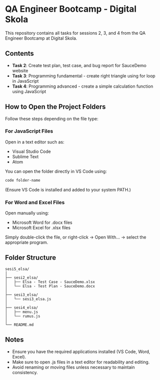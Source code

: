 # QA Engineer Bootcamp - Digital Skola

This repository contains all tasks for sessions 2, 3, and 4 from the QA Engineer Bootcamp at Digital Skola.

## Contents

- **Task 2**: Create test plan, test case, and bug report for SauceDemo website
- **Task 3**: Programming fundamental - create right triangle using for loop in JavaScript
- **Task 4**: Programming advanced - create a simple calculation function using JavaScript

## How to Open the Project Folders

Follow these steps depending on the file type:

### For JavaScript Files

Open in a text editor such as:

- Visual Studio Code
- Sublime Text
- Atom

You can open the folder directly in VS Code using:

```bash
code folder-name
```

(Ensure VS Code is installed and added to your system PATH.)

### For Word and Excel Files

Open manually using:

- Microsoft Word for .docx files
- Microsoft Excel for .xlsx files

Simply double-click the file, or right-click → Open With... → select the appropriate program.

## Folder Structure

```
sesi5_elsa/
│
├── sesi2_elsa/
│   ├── Elsa - Test Case - SauceDemo.xlsx
│   └── Elsa - Test Plan - SauceDemo.docx
│
├── sesi3_elsa/
│   └── sesi3_elsa.js
│
├── sesi4_elsa/
│   ├── menu.js
│   └── rumus.js
│
└── README.md
```

## Notes

- Ensure you have the required applications installed (VS Code, Word, Excel).
- Make sure to open .js files in a text editor for readability and editing.
- Avoid renaming or moving files unless necessary to maintain consistency.
